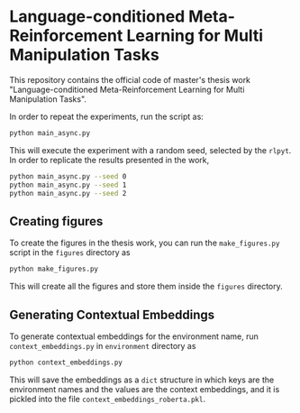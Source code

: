 # Language-conditioned Meta-Reinforcement Learning for Multi Manipulation Tasks

This repository contains the official code of master's thesis work "Language-conditioned Meta-Reinforcement Learning for Multi Manipulation Tasks".

In order to repeat the experiments, run the script as:
```bash
python main_async.py
```

This will execute the experiment with a random seed, selected by the `rlpyt`. In order to replicate the results presented in the work,

```bash
python main_async.py --seed 0
python main_async.py --seed 1
python main_async.py --seed 2
```

## Creating figures
To create the figures in the thesis work, you can run the `make_figures.py` script in the `figures` directory as

```bash
python make_figures.py
```

This will create all the figures and store them inside the `figures` directory.

## Generating Contextual Embeddings
To generate contextual embeddings for the environment name, run `context_embeddings.py` in `environment` directory as

```bash
python context_embeddings.py
```

This will save the embeddings as a `dict` structure in which keys are the environment names and the values are the context embeddings, and it is pickled into the file `context_embeddings_roberta.pkl`.
